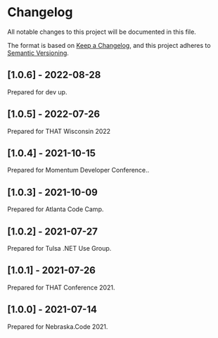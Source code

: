 # Changelog

All notable changes to this project will be documented in this file.

The format is based on [Keep a Changelog](https://keepachangelog.com/en/1.1.0/),
and this project adheres to [Semantic Versioning](https://semver.org/spec/v2.0.0.html).

## [1.0.6] - 2022-08-28

Prepared for dev up.

## [1.0.5] - 2022-07-26

Prepared for THAT Wisconsin 2022

## [1.0.4] - 2021-10-15

Prepared for Momentum Developer Conference..

## [1.0.3] - 2021-10-09

Prepared for Atlanta Code Camp.

## [1.0.2] - 2021-07-27

Prepared for Tulsa .NET Use Group.

## [1.0.1] - 2021-07-26

Prepared for THAT Conference 2021.

## [1.0.0] - 2021-07-14

Prepared for Nebraska.Code 2021.